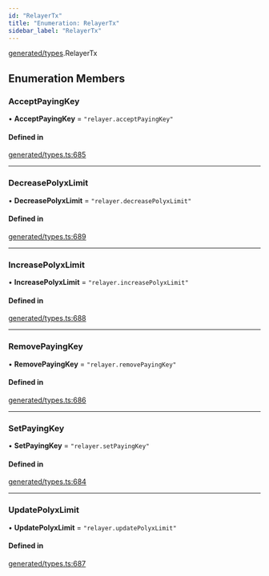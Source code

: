 ```yaml
---
id: "RelayerTx"
title: "Enumeration: RelayerTx"
sidebar_label: "RelayerTx"
---
```


[generated/types](../../../../modules/Generated/Types/Types.md).RelayerTx

## Enumeration Members

### AcceptPayingKey

• **AcceptPayingKey** = ``"relayer.acceptPayingKey"``

#### Defined in

[generated/types.ts:685](https://github.com/PolymeshAssociation/polymesh-sdk/blob/5a778578/src/generated/types.ts#L685)

___

### DecreasePolyxLimit

• **DecreasePolyxLimit** = ``"relayer.decreasePolyxLimit"``

#### Defined in

[generated/types.ts:689](https://github.com/PolymeshAssociation/polymesh-sdk/blob/5a778578/src/generated/types.ts#L689)

___

### IncreasePolyxLimit

• **IncreasePolyxLimit** = ``"relayer.increasePolyxLimit"``

#### Defined in

[generated/types.ts:688](https://github.com/PolymeshAssociation/polymesh-sdk/blob/5a778578/src/generated/types.ts#L688)

___

### RemovePayingKey

• **RemovePayingKey** = ``"relayer.removePayingKey"``

#### Defined in

[generated/types.ts:686](https://github.com/PolymeshAssociation/polymesh-sdk/blob/5a778578/src/generated/types.ts#L686)

___

### SetPayingKey

• **SetPayingKey** = ``"relayer.setPayingKey"``

#### Defined in

[generated/types.ts:684](https://github.com/PolymeshAssociation/polymesh-sdk/blob/5a778578/src/generated/types.ts#L684)

___

### UpdatePolyxLimit

• **UpdatePolyxLimit** = ``"relayer.updatePolyxLimit"``

#### Defined in

[generated/types.ts:687](https://github.com/PolymeshAssociation/polymesh-sdk/blob/5a778578/src/generated/types.ts#L687)
